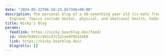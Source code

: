 ```yaml
---
date: "2024-05-22T06:58:23.657346+00:00"
description: The personal blog of a 30-something year old cis-male from the East of
  England. Topics include mental, physical, and emotional health, hobbies, and self-improvement.
title: Nicky's Blog
params:
  feedlink: https://nicky.bearblog.dev/feed/
  id: b0de7b492cc941cd7c32cae9f05a1eb8
  link: https://nicky.bearblog.dev/
  blogrolls: []
---
```

